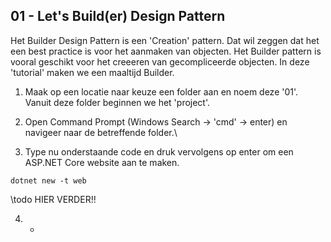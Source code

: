 ## 01 - Let's Build(er) Design Pattern

Het Builder Design Pattern is een 'Creation' pattern. Dat wil zeggen dat het een best practice is voor het aanmaken van objecten.
Het Builder pattern is vooral geschikt voor het creeeren van gecompliceerde objecten.
In deze 'tutorial' maken we een maaltijd Builder.


1. Maak op een locatie naar keuze een folder aan en noem deze '01'. Vanuit deze folder beginnen we het 'project'.

2. Open Command Prompt (Windows Search -> 'cmd' -> enter) en navigeer naar de betreffende folder.\ 

3. Type nu onderstaande code en druk vervolgens op enter om een ASP.NET Core website aan te maken. 
  ```Command
  dotnet new -t web
  ```

  \\todo HIER VERDER!!

4. -